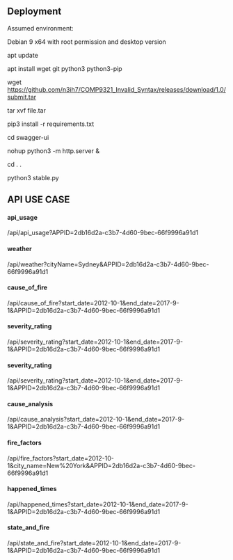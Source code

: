 ## Deployment
Assumed environment:


Debian 9 x64 with root permission and desktop version


apt update


apt install wget git python3 python3-pip


wget https://github.com/n3ih7/COMP9321_Invalid_Syntax/releases/download/1.0/submit.tar


tar xvf file.tar


pip3 install -r requirements.txt


cd swagger-ui


nohup python3 -m http.server &


cd . .


python3 stable.py




## API USE CASE
#### api_usage
/api/api_usage?APPID=2db16d2a-c3b7-4d60-9bec-66f9996a91d1
#### weather
/api/weather?cityName=Sydney&APPID=2db16d2a-c3b7-4d60-9bec-66f9996a91d1
#### cause_of_fire
/api/cause_of_fire?start_date=2012-10-1&end_date=2017-9-1&APPID=2db16d2a-c3b7-4d60-9bec-66f9996a91d1
#### severity_rating
/api/severity_rating?start_date=2012-10-1&end_date=2017-9-1&APPID=2db16d2a-c3b7-4d60-9bec-66f9996a91d1
#### severity_rating
/api/severity_rating?start_date=2012-10-1&end_date=2017-9-1&APPID=2db16d2a-c3b7-4d60-9bec-66f9996a91d1
#### cause_analysis
/api/cause_analysis?start_date=2012-10-1&end_date=2017-9-1&APPID=2db16d2a-c3b7-4d60-9bec-66f9996a91d1
#### fire_factors
/api/fire_factors?start_date=2012-10-1&city_name=New%20York&APPID=2db16d2a-c3b7-4d60-9bec-66f9996a91d1
#### happened_times
/api/happened_times?start_date=2012-10-1&end_date=2017-9-1&APPID=2db16d2a-c3b7-4d60-9bec-66f9996a91d1
#### state_and_fire
/api/state_and_fire?start_date=2012-10-1&end_date=2017-9-1&APPID=2db16d2a-c3b7-4d60-9bec-66f9996a91d1
